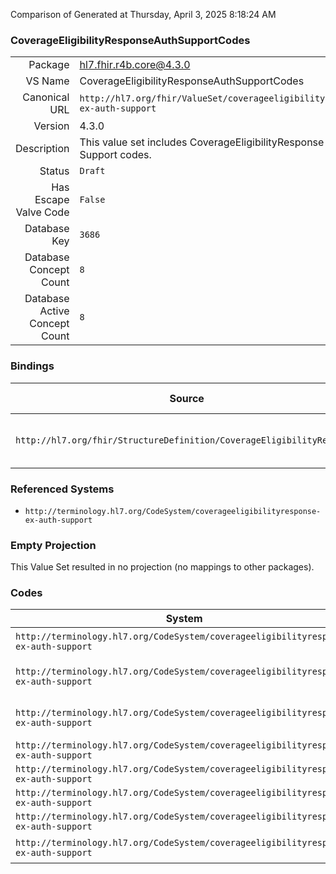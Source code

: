 Comparison of 
Generated at Thursday, April 3, 2025 8:18:24 AM

### CoverageEligibilityResponseAuthSupportCodes

|      |     |
| ---: | --- |
| Package | hl7.fhir.r4b.core@4.3.0 |
| VS Name | CoverageEligibilityResponseAuthSupportCodes |
| Canonical URL | `http://hl7.org/fhir/ValueSet/coverageeligibilityresponse-ex-auth-support` |
| Version | 4.3.0 |
| Description | This value set includes CoverageEligibilityResponse Auth Support codes. |
| Status | `Draft` |
| Has Escape Valve Code | `False` |
| Database Key | `3686` |
| Database Concept Count | `8` |
| Database Active Concept Count | `8` |
### Bindings

| Source | Element | Binding | Strength | Element Short |
| ------ | ------- | ------- | -------- | ------------- |
| `http://hl7.org/fhir/StructureDefinition/CoverageEligibilityResponse` | `CoverageEligibilityResponse.insurance.item.authorizationSupporting` | `http://hl7.org/fhir/ValueSet/coverageeligibilityresponse-ex-auth-support` | `Example` | Type of required supporting materials |

### Referenced Systems

* `http://terminology.hl7.org/CodeSystem/coverageeligibilityresponse-ex-auth-support`
### Empty Projection

This Value Set resulted in no projection (no mappings to other packages).

### Codes

| System | Code | Display |
| ------ | ---- | ------- |
| `http://terminology.hl7.org/CodeSystem/coverageeligibilityresponse-ex-auth-support` | `accidentreport` | Accident Report |
| `http://terminology.hl7.org/CodeSystem/coverageeligibilityresponse-ex-auth-support` | `diagnosticimageorder` | Diagnostic Image Order |
| `http://terminology.hl7.org/CodeSystem/coverageeligibilityresponse-ex-auth-support` | `diagnosticimagereport` | Diagnostic Image Report |
| `http://terminology.hl7.org/CodeSystem/coverageeligibilityresponse-ex-auth-support` | `laborder` | Lab Order |
| `http://terminology.hl7.org/CodeSystem/coverageeligibilityresponse-ex-auth-support` | `labreport` | Lab Report |
| `http://terminology.hl7.org/CodeSystem/coverageeligibilityresponse-ex-auth-support` | `model` | Model |
| `http://terminology.hl7.org/CodeSystem/coverageeligibilityresponse-ex-auth-support` | `picture` | Picture |
| `http://terminology.hl7.org/CodeSystem/coverageeligibilityresponse-ex-auth-support` | `professionalreport` | Professional Report |
